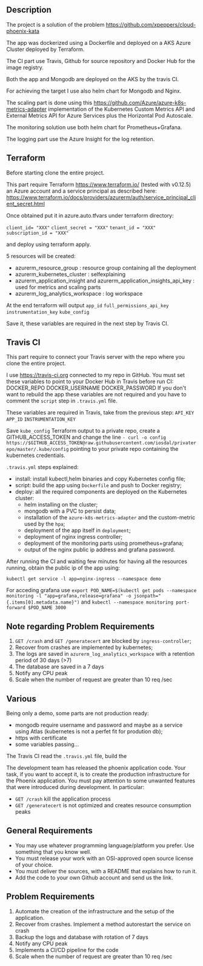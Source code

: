 ## Description
 
The project is a solution of the problem 
https://github.com/xpeppers/cloud-phoenix-kata

The app was dockerized using a Dockerfile and deployed on a AKS Azure Cluster deployed by Terraform.

The CI part use Travis, Github for source repository and Docker Hub for the image registry.

Both the app and Mongodb are deployed on the AKS by the travis CI.

For achieving the target I use also helm chart for Mongodb and Nginx.

The scaling part is done using this
https://github.com/Azure/azure-k8s-metrics-adapter
implementation of the Kubernetes Custom Metrics API and External Metrics API for Azure Services plus the Horizontal Pod Autoscale.

The monitoring solution use both helm chart for Prometheus+Grafana.

The logging part use the Azure Insight for the log retention.

## Terraform

Before starting clone the entire project.

This part require Terraform https://www.terraform.io/ (tested with v0.12.5) an Azure account and a service principal as described here:
https://www.terraform.io/docs/providers/azurerm/auth/service_principal_client_secret.html

Once obtained put it in azure.auto.tfvars under terraform directory:

`client_id= "XXX"`
`client_secret = "XXX"`
`tenant_id = "XXX"`
`subscription_id = "XXX"`

and deploy using terraform apply.

5 resources will be created:

- azurerm_resource_group : resource group containing all the deployment
- azurerm_kubernetes_cluster : selfexplaining
- azurerm_application_insight and azurerm_application_insights_api_key : used for metrics and scaling parts
- azurerm_log_analytics_workspace : log workspace

At the end terraform will output 
`app_id` 
`full_permissions_api_key`
`instrumentation_key` 
`kube_config`

Save it, these variables are required in the next step by Travis CI.


## Travis CI

This part require to connect your Travis server with the repo where you clone the entire project.

I use
https://travis-ci.org
connected to my repo in GitHub.
You must set these variables to point to your Docker Hub in Travis before run CI:
DOCKER_REPO
DOCKER_USERNAME
DOCKER_PASSWORD
If you don't want to rebuild the app these variables are not required and you have to comment the `script` step in `.travis.yml` file.

These variables are required in Travis, take from the previous step:
`API_KEY`
`APP_ID`
`INSTRUMENTATION_KEY`

Save `kube_config` Terraform output to a private repo, create a GITHUB_ACCESS_TOKEN and change the line 
`- curl -o config https://$GITHUB_ACCESS_TOKEN@raw.githubusercontent.com/iosdal/privaterepo/master/.kube/config`
pointing to your private repo containing the kubernetes credentials.

`.travis.yml` steps explained:
- install: install kubectl,helm binaries and copy Kubernetes config file;
- script: build the app using `Dockerfile` and push to Docker registry;
- deploy: all the required components are deployed on the Kubernetes cluster:
    - helm installing on the cluster;
    - mongodb with a PVC to persist data;
    - installation of the `azure-k8s-metrics-adapter` and the custom-metric used by the `hpa`;
    - deployment of the app itself in `deployment`;
    - deployment of nginx ingress controller;
    - deployment of the monitoring parts using prometheus+grafana;
    - output of the nginx public ip address and grafana password.

After running the CI and waiting few minutes for having all the resources running, obtain the public ip of the app using:

`kubectl get service -l app=nginx-ingress --namespace demo`

For acceding grafana use 
`export POD_NAME=$(kubectl get pods --namespace monitoring -l "app=grafana,release=grafana" -o jsonpath="{.items[0].metadata.name}")`
and
`kubectl --namespace monitoring port-forward $POD_NAME 3000`


## Note regarding Problem Requirements

1. `GET /crash` and `GET /generatecert` are blocked by `ingress-controller`;
2. Recover from crashes are implemented by kubernetes;
4. The logs are saved in `azurerm_log_analytics_workspace` with a retention period of 30 days (>7)
5. The database are saved in a  7 days
5. Notify any CPU peak
7. Scale when the number of request are greater than 10 req /sec


## Various

Being only a demo, some parts are not production ready:
- mongodb require username and password and maybe as a service using Atlas (kubernetes is not a perfet fit for prodution db);
- https with certificate
- some variables passing...


The Travis CI read the `.travis.yml` file, build the 

The development team has released the phoenix application code.
Your task, if you want to accept it, is to create the production infrastructure
for the Phoenix application. You must pay attention to some unwanted features
that were introduced during development. In particular:

- `GET /crash` kill the application process
- `GET /generatecert` is not optimized and creates resource consumption peaks

## General Requirements

- You may use whatever programming language/platform you prefer. Use something that you know well.
- You must release your work with an OSI-approved open source license of your choice.
- You must deliver the sources, with a README that explains how to run it.
- Add the code to your own Github account and send us the link.


## Problem Requirements

1. Automate the creation of the infrastructure and the setup of the application.
2. Recover from crashes. Implement a method autorestart the service on crash
3. Backup the logs and database with rotation of 7 days
4. Notify any CPU peak
5. Implements a CI/CD pipeline for the code
6. Scale when the number of request are greater than 10 req /sec